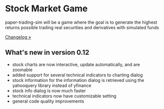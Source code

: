 # Stock Market Game
paper-trading-sim will be a game where the goal is to generate the highest returns possible trading real securities and derivatives with simulated funds

[Changelog »](https://github.com/KingRay171/paper-trading-sim/blob/main/CHANGELOG.rst)

What's new in version 0.12
-------------------------
- stock charts are now interactive, update automatically, and are zoomable
- added support for several technical indicators to charting dialog
- stock information for the information dialog is retrieved using the yahooquery library instead of yfinance
- stock info dialog is now much faster
- technical indicators now have customizable setting
- general code quality improvements
